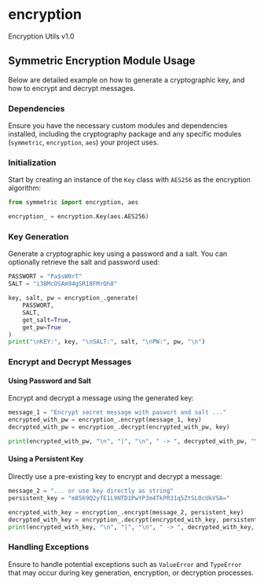 # encryption
Encryption Utils v1.0


## Symmetric Encryption Module Usage

Below are detailed example on how to generate a cryptographic key,
and how to encrypt and decrypt messages.

### Dependencies

Ensure you have the necessary custom modules and dependencies installed,
including the cryptography package and any specific modules
(`symmetric`, `encryption`, `aes`) your project uses.

### Initialization

Start by creating an instance of the `Key` class with `AES256` as the
encryption algorithm:

```python
from symmetric import encryption, aes

encryption_ = encryption.Key(aes.AES256)
```

### Key Generation

Generate a cryptographic key using a password and a salt. 
You can optionally retrieve the salt and password used:

```python
PASSWORT = "Pa$sW0rT"
SALT = "i38McOSAm94gSR18FMrQh8"

key, salt, pw = encryption_.generate(
    PASSWORT,
    SALT,
    get_salt=True,
    get_pw=True
)
print("\nKEY:", key, "\nSALT:", salt, "\nPW:", pw, "\n")
```

### Encrypt and Decrypt Messages

#### Using Password and Salt

Encrypt and decrypt a message using the generated key:

```python
message_1 = "Encrypt secret message with paswort and salt ..."
encrypted_with_pw = encryption_.encrypt(message_1, key)
decrypted_with_pw = encryption_.decrypt(encrypted_with_pw, key)

print(encrypted_with_pw, "\n", "|", "\n", " -> ", decrypted_with_pw, "\n")
```

#### Using a Persistent Key

Directly use a pre-existing key to encrypt and decrypt a message:

```python
message_2 = "... or use key directly as string"
persistent_key = "m8569Q2yfE1L9NTD1PwYP3m4TkPR31q5ZtSL0cUkV5A="

encrypted_with_key = encryption_.encrypt(message_2, persistent_key)
decrypted_with_key = encryption_.decrypt(encrypted_with_key, persistent_key)
print(encrypted_with_key, "\n", "|", "\n", " -> ", decrypted_with_key, "\n")
```

### Handling Exceptions

Ensure to handle potential exceptions such as `ValueError` and `TypeError` that
may occur during key generation, encryption, or decryption processes.
